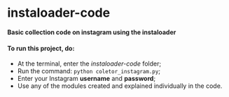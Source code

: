 # instaloader-code
**Basic collection code on instagram using the instaloader**

 #### To run this project, do:

 - At the terminal, enter the *instaloader-code* folder;
 - Run the command: `python coletor_instagram.py`;
 - Enter your Instagram **username** and **password**;
 - Use any of the modules created and explained individually in the code.
